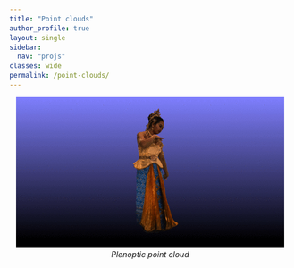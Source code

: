 ```yaml
---
title: "Point clouds"
author_profile: true
layout: single
sidebar:
  nav: "projs"
classes: wide
permalink: /point-clouds/
---
```



<p style="text-align:center;">
  <img src="https://github.com/DiogoCaetanoGarcia/minimal-mistakes/raw/master/assets/images/thai-rotate_small.gif"><br>
  <i>Plenoptic point cloud</i><br>
  <!-- ![alt text]("https://github.com/DiogoCaetanoGarcia/minimal-mistakes/raw/master/assets/images/thai-rotate_small.gif")

  _Plenoptic point cloud_ -->
</p>

Point clouds are 3D representations of real-world objects, people and scenes, which can be conveyed in real time to remote locations, enabling free-viewpoint viewing and rich collaboration as if all parties were co-located. The Group has developed [compression technology](http://queiroz.divp.org/papers/ieee_tip_raht3d.pdf) that is currently adopted by MPEG’s [Geometry-based Point Cloud Compression (G-PCC) standard](https://ieeexplore.ieee.org/document/8571288). Other research topics include:

* [Plenoptic point cloud coding](http://queiroz.divp.org/papers/ieee_tip2018_plenopticpc.pdf)
* [Geometry coding](https://ieeexplore.ieee.org/document/8957232)
* [Super resolution](http://queiroz.divp.org/papers/icip2018_tiagoSR.pdf)
* [3D saliency maps](http://queiroz.divp.org/papers/MMSP2020_vitor.pdf)


<!-- * Color compression
  * RAHT
  * Plenoptic color compression
  * Gaussian process transforms
* Motion estimation
* Geometry compression
  * Image-based
  * Octree-based
* Region-of-interest/saliency
* Super-resolution
 -->